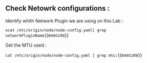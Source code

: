 ## Check Netowrk configurations :


Identify whith Network Plugin we are using on this Lab :

`ocat /etc/origin/node/node-config.yaml| grep networkPluginName`{{execute}}

Get the MTU used :

`cat /etc/origin/node/node-config.yaml | grep mtu:`{{execute}}